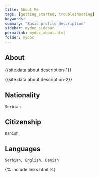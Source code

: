 ```yaml
---
title: About Me
tags: [getting_started, troubleshooting]
keywords:
summary: "Basic profile description"
sidebar: mydoc_sidebar
permalink: mydoc_about.html
folder: mydoc
---
```


## About 
{{site.data.about.description-1}}

{{site.data.about.description-2}}

## Nationality

`Serbian`

## Citizenship

`Danish`

## Languages

`Serbian, English, Danish`

{% include links.html %}
